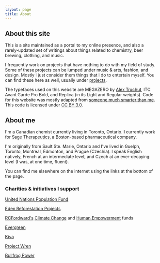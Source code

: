 ```yaml
---
layout: page
title: About
---
```


## About this site

This is a site maintained as a portal to my online presence, and also a rarely-updated set of writings about things related to chemistry, beer brewing, clothing, and music.

I frequently work on projects that have nothing to do with my field of study. Some of these projects can be lumped under music & arts, fashion, and design. Mostly I just consider them things that I do to entertain myself. You can find these here as well, usually under [projects](https://nickuhlig.github.io/projects/).

The typefaces used on this website are MEGAZERO by [Alex Trochut](https://alextrochut.com/), ITC Avant Garde Pro Bold, and Replica (in its Light and Regular weights). Code for this website was mostly adapted from [someone much smarter than me](https://rsms.me). This code is licensed under [CC BY 3.0](https://creativecommons.org/licenses/by/3.0/).

## About me

I'm a Canadian chemist currently living in Toronto, Ontario. I currently work for [Sage Therapeutics](https://www.sagerx.com), a Boston-based pharmaceutical company.

I'm originally from Sault Ste. Marie, Ontario and I've lived in Guelph, Toronto, Montreal, Edmonton, and Prague (Czechia). I speak English natively, French at an intermediate level, and Czech at an ever-decaying level (I was, at one time, fluent).

You can find me elsewhere on the internet using the links at the bottom of the page. 

### Charities & initiatives I support

[United Nations Population Fund](https://www.unfpa.org/)

[Eden Reforestation Projects](https://edenprojects.org/)

[RCFordward's](https://rcforward.org/) [Climate Change](https://rcforward.org/fund/rc-forward-climate-change-fund/) and [Human Empowerment](https://rcforward.org/fund/human-empowerment/) funds

[Evergreen](https://www.evergreen.ca/)

[Kiva](https://www.kiva.org/)

[Project Wren](https://projectwren.com/)

[Bullfrog Power](https://bullfrogpower.com/)



